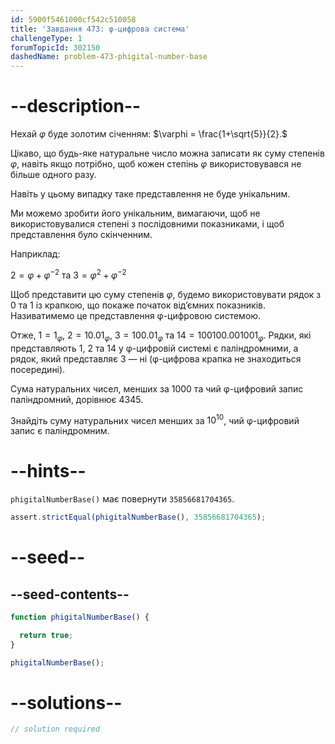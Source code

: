 ```yaml
---
id: 5900f5461000cf542c510058
title: 'Завдання 473: φ-цифрова система'
challengeType: 1
forumTopicId: 302150
dashedName: problem-473-phigital-number-base
---
```


# --description--

Нехай $\varphi$ буде золотим січенням: $\varphi = \frac{1+\sqrt{5}}{2}.$

Цікаво, що будь-яке натуральне число можна записати як суму степенів $\varphi$, навіть якщо потрібно, щоб кожен степінь $\varphi$ використовувався не більше одного разу.

Навіть у цьому випадку таке представлення не буде унікальним.

Ми можемо зробити його унікальним, вимагаючи, щоб не використовувалися степені з послідовними показниками, і щоб представлення було скінченним.

Наприклад:

$2 = \varphi + \varphi^{-2}$ та $3 = \varphi^{2} + \varphi^{-2}$

Щоб представити цю суму степенів $\varphi$, будемо використовувати рядок з 0 та 1 із крапкою, що покаже початок від’ємних показників. Називатимемо це представлення φ-цифровою системою.

Отже, $1 = 1_{\varphi}$, $2 = 10.01_{\varphi}$, $3 = 100.01_{\varphi}$ та $14 = 100100.001001_{\varphi}$. Рядки, які представляють 1, 2 та 14 у φ-цифровій системі є паліндромними, а рядок, який представляє 3 — ні (φ-цифрова крапка не знаходиться посередині).

Сума натуральних чисел, менших за 1000 та чий φ-цифровий запис паліндромний, дорівнює 4345.

Знайдіть суму натуральних чисел менших за $10^{10}$, чий φ-цифровий запис є паліндромним.

# --hints--

`phigitalNumberBase()` має повернути `35856681704365`.

```js
assert.strictEqual(phigitalNumberBase(), 35856681704365);
```

# --seed--

## --seed-contents--

```js
function phigitalNumberBase() {

  return true;
}

phigitalNumberBase();
```

# --solutions--

```js
// solution required
```
